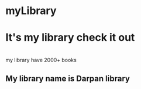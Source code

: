 # myLibrary
<h1>It's my library check it out</h1><br>
my library have 2000+ books
<h2>My library name is Darpan library</h2>
